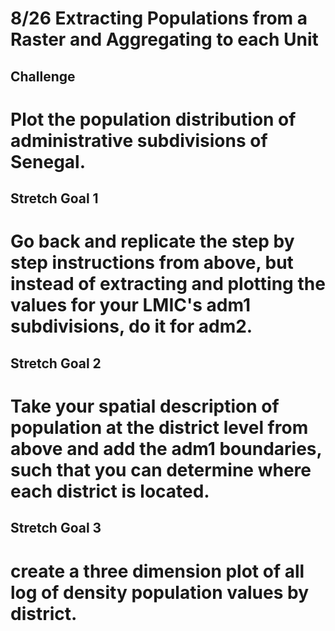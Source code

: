 # 8/26 Extracting Populations from a Raster and Aggregating to each Unit

## Challenge
# Plot the population distribution of administrative subdivisions of Senegal.

## Stretch Goal 1
# Go back and replicate the step by step instructions from above, but instead of extracting and plotting the values for your LMIC's adm1 subdivisions, do it for adm2.

## Stretch Goal 2
# Take your spatial description of population at the district level from above and add the adm1 boundaries, such that you can determine where each district is located.

## Stretch Goal 3
# create a three dimension plot of all log of density population values by district.
